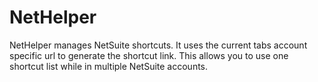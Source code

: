 # NetHelper
NetHelper manages NetSuite shortcuts. It uses the current tabs account specific url to generate the shortcut link. This allows you to use one shortcut list while in multiple NetSuite accounts.

